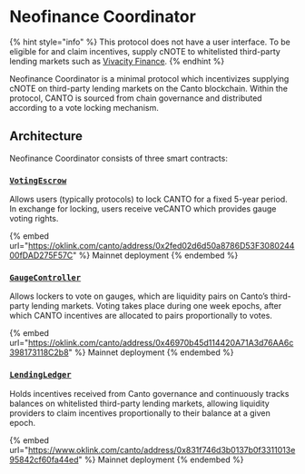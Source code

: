 # Neofinance Coordinator

{% hint style="info" %}
This protocol does not have a user interface. To be eligible for and claim incentives, supply cNOTE to whitelisted third-party lending markets such as [Vivacity Finance](https://vivacity.finance/).
{% endhint %}

Neofinance Coordinator is a minimal protocol which incentivizes supplying cNOTE on third-party lending markets on the Canto blockchain. Within the protocol, CANTO is sourced from chain governance and distributed according to a vote locking mechanism.

## Architecture <a href="#architecture" id="architecture"></a>

Neofinance Coordinator consists of three smart contracts:

### [`VotingEscrow`](votingescrow.md) <a href="#votingescrow" id="votingescrow"></a>

Allows users (typically protocols) to lock CANTO for a fixed 5-year period. In exchange for locking, users receive veCANTO which provides gauge voting rights.

{% embed url="https://oklink.com/canto/address/0x2fed02d6d50a8786D53F308024400fDAD275F57C" %}
Mainnet deployment
{% endembed %}

### [`GaugeController`](./#gaugecontroller) <a href="#gaugecontroller" id="gaugecontroller"></a>

Allows lockers to vote on gauges, which are liquidity pairs on Canto’s third-party lending markets. Voting takes place during one week epochs, after which CANTO incentives are allocated to pairs proportionally to votes.

{% embed url="https://oklink.com/canto/address/0x46970b45d114420A71A3d76AA6c398173118C2b8" %}
Mainnet deployment
{% endembed %}

### [`LendingLedger`](./#lendingledger) <a href="#lendingledger" id="lendingledger"></a>

Holds incentives received from Canto governance and continuously tracks balances on whitelisted third-party lending markets, allowing liquidity providers to claim incentives proportionally to their balance at a given epoch.

{% embed url="https://www.oklink.com/canto/address/0x831f746d3b0137b0f3311013e95842cf60fa44ed" %}
Mainnet deployment
{% endembed %}
